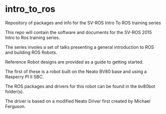 # intro_to_ros
Repository of packages and info for the SV-ROS Intro To ROS training series

This repo will contain the software and documents for the SV-ROS 2015 Intro to Ros training series.

The series involes a set of talks presenting a general introduction to ROS and building ROS Robots.

Reference Robot designs are provided as a guide to getting started.

The first of these is a robot built on the Neato BV80 base and using a Rasperry PI II SBC.

The ROS packages and drivers for this robot can be found in the bv80bot folder(s).

The driver is based on a modified Neato Driver first created by Michael Ferguson.
